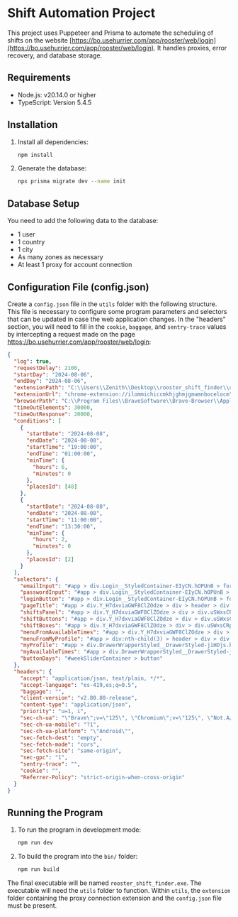 # Shift Automation Project

This project uses Puppeteer and Prisma to automate the scheduling of shifts on the website [https://bo.usehurrier.com/app/rooster/web/login](https://bo.usehurrier.com/app/rooster/web/login). It handles proxies, error recovery, and database storage.

## Requirements

- Node.js: v20.14.0 or higher
- TypeScript: Version 5.4.5

## Installation

1. Install all dependencies:

   ```sh
   npm install
   ```

2. Generate the database:
   ```sh
   npx prisma migrate dev --name init
   ```

## Database Setup

You need to add the following data to the database:

- 1 user
- 1 country
- 1 city
- As many zones as necessary
- At least 1 proxy for account connection

## Configuration File (config.json)

Create a `config.json` file in the `utils` folder with the following structure. This file is necessary to configure some program parameters and selectors that can be updated in case the web application changes. In the "headers" section, you will need to fill in the `cookie`, `baggage`, and `sentry-trace` values by intercepting a request made on the page https://bo.usehurrier.com/app/rooster/web/login:

```json
{
  "log": true,
  "requestDelay": 2100,
  "startDay": "2024-08-06",
  "endDay": "2024-08-06",
  "extensionPath": "C:\\Users\\Zenith\\Desktop\\rooster_shift_finder\\utils\\extension",
  "extensionUrl": "chrome-extension://ilommichiccmkhjghmjgmamnbocelocm",
  "browserPath": "C:\\Program Files\\BraveSoftware\\Brave-Browser\\Application\\brave.exe",
  "timeOutElements": 30000,
  "timeOutResponse": 20000,
  "conditions": [
    {
      "startDate": "2024-08-08",
      "endDate": "2024-08-08",
      "startTime": "19:00:00",
      "endTime": "01:00:00",
      "minTime": {
        "hours": 6,
        "minutes": 0
      },
      "placesId": [48]
    },
    {
      "startDate": "2024-08-08",
      "endDate": "2024-08-08",
      "startTime": "11:00:00",
      "endTime": "13:30:00",
      "minTime": {
        "hours": 2,
        "minutes": 0
      },
      "placesId": [2]
    }
  ],
  "selectors": {
    "emailInput": "#app > div.Login__StyledContainer-EIyCN.hOPUnB > form > div > div:nth-child(1) > input",
    "passwordInput": "#app > div.Login__StyledContainer-EIyCN.hOPUnB > form > div > div:nth-child(2) > input",
    "loginButton": "#app > div.Login__StyledContainer-EIyCN.hOPUnB > form > button",
    "pageTitle": "#app > div.Y_H7dxviaGWF8ClZOdze > div > header > div > div.No9IbYC1L1JdgIlAPE0R",
    "shiftsPanel": "#app > div.Y_H7dxviaGWF8ClZOdze > div > div.uSWxsCRpZKLcGVs6a7YQ > div > div.cOWIDMF8UbrRpI6N7npl > div > div.L_I3pXDJRKAtG8_Xex8j > div.WhmgCDYM0M8cdsoOfskc",
    "shiftButtons": "#app > div.Y_H7dxviaGWF8ClZOdze > div > div.uSWxsCRpZKLcGVs6a7YQ > div > div.cOWIDMF8UbrRpI6N7npl > div > div.L_I3pXDJRKAtG8_Xex8j > div > div > article > div.EzY56c3ysV9cTZrUKsds > div > button",
    "shiftBoxes": "#app > div.Y_H7dxviaGWF8ClZOdze > div > div.uSWxsCRpZKLcGVs6a7YQ > div > div.cOWIDMF8UbrRpI6N7npl > div > div.L_I3pXDJRKAtG8_Xex8j > div > div > article > div.EzY56c3ysV9cTZrUKsds",
    "menuFromAvailableTimes": "#app > div.Y_H7dxviaGWF8ClZOdze > div > header > div > div.o9zFWFWLuvwCbmWwEiEw > button",
    "menuFromMyProfile": "#app > div:nth-child(3) > header > div > div.o9zFWFWLuvwCbmWwEiEw > button",
    "myProfile": "#app > div.DrawerWrapperStyled__DrawerStyled-jiHDjs.bjfxRn > div > div > div > div > a:nth-child(7)",
    "myAvailableTimes": "#app > div.DrawerWrapperStyled__DrawerStyled-jiHDjs.bjfxRn > div > div > div > div > a:nth-child(2)",
    "buttonDays": "#weekSliderContainer > button"
  },
  "headers": {
    "accept": "application/json, text/plain, */*",
    "accept-language": "es-419,es;q=0.5",
    "baggage": "",
    "client-version": "v2.80.80-release",
    "content-type": "application/json",
    "priority": "u=1, i",
    "sec-ch-ua": "\"Brave\";v=\"125\", \"Chromium\";v=\"125\", \"Not.A/Brand\";v=\"24\"",
    "sec-ch-ua-mobile": "?1",
    "sec-ch-ua-platform": "\"Android\"",
    "sec-fetch-dest": "empty",
    "sec-fetch-mode": "cors",
    "sec-fetch-site": "same-origin",
    "sec-gpc": "1",
    "sentry-trace": "",
    "cookie": "",
    "Referrer-Policy": "strict-origin-when-cross-origin"
  }
}
```

## Running the Program

1. To run the program in development mode:

   ```sh
   npm run dev
   ```

2. To build the program into the `bin/` folder:
   ```sh
   npm run build
   ```

The final executable will be named `rooster_shift_finder.exe`. The executable will need the `utils` folder to function. Within `utils`, the `extension` folder containing the proxy connection extension and the `config.json` file must be present.
